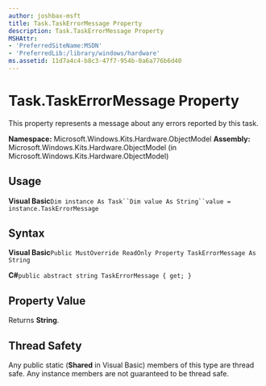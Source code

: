 ```yaml
---
author: joshbax-msft
title: Task.TaskErrorMessage Property
description: Task.TaskErrorMessage Property
MSHAttr:
- 'PreferredSiteName:MSDN'
- 'PreferredLib:/library/windows/hardware'
ms.assetid: 11d7a4c4-b8c3-47f7-954b-0a6a776b6d40
---
```


# Task.TaskErrorMessage Property


This property represents a message about any errors reported by this task.

**Namespace:** Microsoft.Windows.Kits.Hardware.ObjectModel **Assembly:** Microsoft.Windows.Kits.Hardware.ObjectModel (in Microsoft.Windows.Kits.Hardware.ObjectModel)

## Usage


**Visual Basic**`Dim instance As Task``Dim value As String``value = instance.TaskErrorMessage`

## Syntax


**Visual Basic**`Public MustOverride ReadOnly Property TaskErrorMessage As String`

**C#**`public abstract string TaskErrorMessage { get; }`

## Property Value


Returns **String**.

## Thread Safety


Any public static (**Shared** in Visual Basic) members of this type are thread safe. Any instance members are not guaranteed to be thread safe.

 

 






